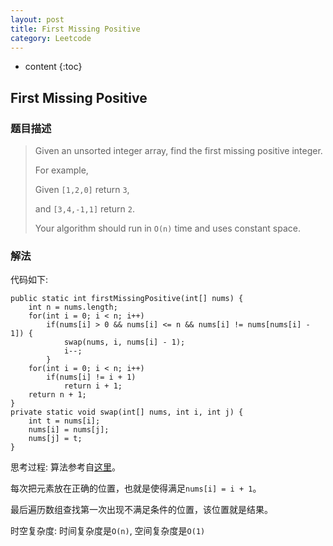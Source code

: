 ```yaml
---
layout: post
title: First Missing Positive
category: Leetcode
---
```


* content
{:toc}

## First Missing Positive

### 题目描述

> Given an unsorted integer array, find the first missing positive integer.
> 
> For example,
> 
> Given `[1,2,0]` return `3`,
> 
> and `[3,4,-1,1]` return `2`.
> 
> Your algorithm should run in `O(n)` time and uses constant space.

### 解法

代码如下:

    public static int firstMissingPositive(int[] nums) {
        int n = nums.length;
        for(int i = 0; i < n; i++)
            if(nums[i] > 0 && nums[i] <= n && nums[i] != nums[nums[i] - 1]) {
                swap(nums, i, nums[i] - 1);
                i--;
            }
        for(int i = 0; i < n; i++)
            if(nums[i] != i + 1)
                return i + 1;
        return n + 1;
    }
    private static void swap(int[] nums, int i, int j) {
        int t = nums[i];
        nums[i] = nums[j];
        nums[j] = t;
    }

思考过程: 算法参考自[这里](https://leetcode.com/discuss/24013/my-short-c-solution-o-1-space-and-o-n-time)。

每次把元素放在正确的位置，也就是使得满足`nums[i] = i + 1`。

最后遍历数组查找第一次出现不满足条件的位置，该位置就是结果。

时空复杂度: 时间复杂度是`O(n)`, 空间复杂度是`O(1)`